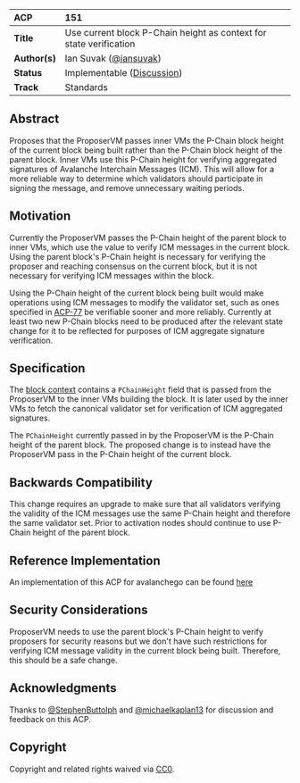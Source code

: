 | ACP           | 151                                                                                        |
| :------------ | :----------------------------------------------------------------------------------------- |
| **Title**     | Use current block P-Chain height as context for state verification                         |
| **Author(s)** | Ian Suvak ([@iansuvak](https://github.com/iansuvak))                                       |
| **Status**    | Implementable ([Discussion](https://github.com/avalanche-foundation/ACPs/discussions/152)) |
| **Track**     | Standards                                                                                  |

## Abstract

Proposes that the ProposerVM passes inner VMs the P-Chain block height of the current block being built rather than the P-Chain block height of the parent block. Inner VMs use this P-Chain height for verifying aggregated signatures of Avalanche Interchain Messages (ICM). This will allow for a more reliable way to determine which validators should participate in signing the message, and remove unnecessary waiting periods.

## Motivation

Currently the ProposerVM passes the P-Chain height of the parent block to inner VMs, which use the value to verify ICM messages in the current block. Using the parent block's P-Chain height is necessary for verifying the proposer and reaching consensus on the current block, but it is not necessary for verifying ICM messages within the block.

Using the P-Chain height of the current block being built would make operations using ICM messages to modify the validator set, such as ones specified in [ACP-77](../77-reinventing-subnets/README.md) be verifiable sooner and more reliably. Currently at least two new P-Chain blocks need to be produced after the relevant state change for it to be reflected for purposes of ICM aggregate signature verification.

## Specification

The [block context](https://github.com/ava-labs/avalanchego/blob/d2e9d12ed2a1b6581b8fd414cbfb89a6cfa64551/snow/engine/snowman/block/block_context_vm.go#L14) contains a `PChainHeight` field that is passed from the ProposerVM to the inner VMs building the block. It is later used by the inner VMs to fetch the canonical validator set for verification of ICM aggregated signatures.

The `PChainHeight` currently passed in by the ProposerVM is the P-Chain height of the parent block. The proposed change is to instead have the ProposerVM pass in the P-Chain height of the current block.

## Backwards Compatibility

This change requires an upgrade to make sure that all validators verifying the validity of the ICM messages use the same P-Chain height and therefore the same validator set. Prior to activation nodes should continue to use P-Chain height of the parent block.

## Reference Implementation

An implementation of this ACP for avalanchego can be found [here](https://github.com/ava-labs/avalanchego/pull/3459)

## Security Considerations

ProposerVM needs to use the parent block's P-Chain height to verify proposers for security reasons but we don't have such restrictions for verifying ICM message validity in the current block being built. Therefore, this should be a safe change.

## Acknowledgments

Thanks to [@StephenButtolph](https://github.com/StephenButtolph) and [@michaelkaplan13](https://github.com/michaelkaplan13) for discussion and feedback on this ACP.

## Copyright

Copyright and related rights waived via [CC0](https://creativecommons.org/publicdomain/zero/1.0/).
